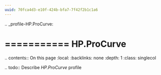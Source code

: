 ```yaml
---
uuid: 70fca4d3-e10f-424b-bfa7-7f42f2b1c1a6
---
```

.. _profile-HP.ProCurve:

===========
HP.ProCurve
===========

.. contents:: On this page
    :local:
    :backlinks: none
    :depth: 1
    :class: singlecol

.. todo::
    Describe *HP.ProCurve* profile


